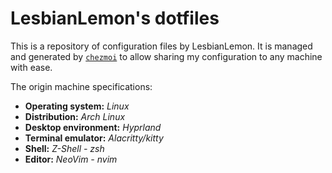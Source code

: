 # LesbianLemon's dotfiles
This is a repository of configuration files by LesbianLemon.
It is managed and generated by [`chezmoi`](https://www.chezmoi.io/) to allow sharing my configuration to any machine with ease.

The origin machine specifications:
* **Operating system:** *Linux*
* **Distribution:** *Arch Linux*
* **Desktop environment:** *Hyprland*
* **Terminal emulator:** *Alacritty/kitty*
* **Shell:** *Z-Shell - zsh*
* **Editor:** *NeoVim - nvim*
